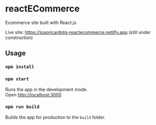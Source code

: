 # reactECommerce
Ecommerce site built with React.js

Live site: https://joaoricardotg-reactecommerce.netlify.app  (still under construction)

## Usage

### `npm install`

### `npm start`

Runs the app in the development mode.<br>
Open [http://localhost:3000](http://localhost:3000)

### `npm run build`

Builds the app for production to the `build` folder.<br>

